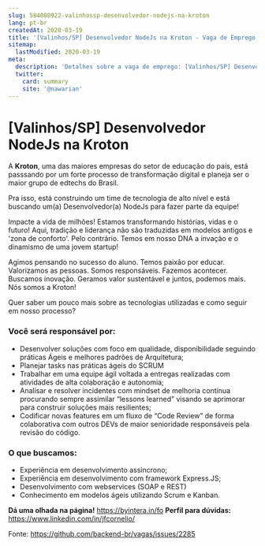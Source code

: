 ```yaml
---
slug: 584080922-valinhossp-desenvolvedor-nodejs-na-kroton
lang: pt-br
createdAt: 2020-03-19
title: '[Valinhos/SP] Desenvolvedor NodeJs na Kroton - Vaga de Emprego'
sitemap:
  lastModified: 2020-03-19
meta:
  description: 'Detalhes sobre a vaga de emprego: [Valinhos/SP] Desenvolvedor NodeJs na Kroton'
  twitter:
    card: summary
    site: '@nawarian'
---
```


# [Valinhos/SP] Desenvolvedor NodeJs na Kroton

A **Kroton**, uma das maiores empresas do setor de educação do país, está passsando por um forte processo de transformação digital  e planeja ser o maior grupo de edtechs do Brasil. 

Pra isso, está construindo um time de tecnologia de alto nível e está buscando um(a) Desenvolvedor(a) NodeJs para fazer parte da equipe!

Impacte a vida de milhões! Estamos transformando histórias, vidas e o futuro! Aqui, tradição e liderança não são traduzidas em modelos antigos e 'zona de conforto'. Pelo contrário. Temos em nosso DNA a invação e o dinamismo de uma jovem startup!

Agimos pensando no sucesso do aluno. Temos paixão por educar. Valorizamos as pessoas. Somos responsáveis. Fazemos acontecer. Buscamos inovação. Geramos valor sustentável e juntos, podemos mais. Nós somos a Kroton!

Quer saber um pouco mais sobre as tecnologias utilizadas e como seguir em nosso processo? 

### Você será responsável por:

- Desenvolver soluções com foco em qualidade, disponibilidade seguindo práticas Ágeis e melhores padrões de Arquitetura;
- Planejar tasks nas práticas ágeis do SCRUM
- Trabalhar em uma equipe ágil voltada a entregas realizadas com atividades de alta colaboração e autonomia;
- Analisar e resolver incidentes com mindset de melhoria contínua procurando sempre assimilar “lessons learned” visando se aprimorar para construir soluções mais resilientes;
- Codificar novas features em um fluxo de “Code Review” de forma colaborativa com outros DEVs de maior senioridade responsáveis pela revisão do código.

### O que buscamos:

- Experiência em desenvolvimento assincrono;
- Experiência em desenvolvimento com framework Express.JS;
- Desenvolvimento com webservices (SOAP e REST)
- Conhecimento em modelos ágeis utilizando Scrum e Kanban.

**Dá uma olhada na página!**  https://byintera.in/fo
**Perfil para dúvidas:** https://www.linkedin.com/in/jfcornelio/

Fonte: https://github.com/backend-br/vagas/issues/2285